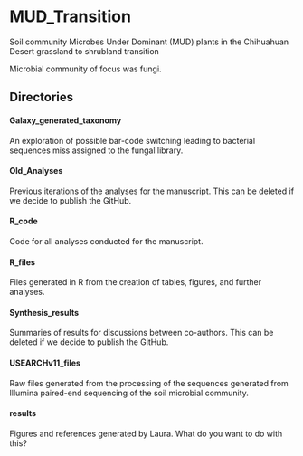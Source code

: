 # MUD_Transition
Soil community Microbes Under Dominant (MUD) plants in the Chihuahuan Desert grassland to shrubland transition

Microbial community of focus was fungi.


## Directories

#### Galaxy_generated_taxonomy
An exploration of possible bar-code switching leading to bacterial sequences miss  assigned to the fungal library.

#### Old_Analyses
Previous iterations of the analyses for the manuscript. This can be deleted if we decide to publish the GitHub.

#### R_code
Code for all analyses conducted for the manuscript. 

#### R_files
Files generated in R from the creation of tables, figures, and further analyses. 

#### Synthesis_results
Summaries of results for discussions between co-authors. This can be deleted if we decide to publish the GitHub.

#### USEARCHv11_files
Raw files generated from the processing of the sequences generated from Illumina paired-end sequencing of the soil microbial community. 

#### results
Figures and references generated by Laura. What do you want to do with this?


